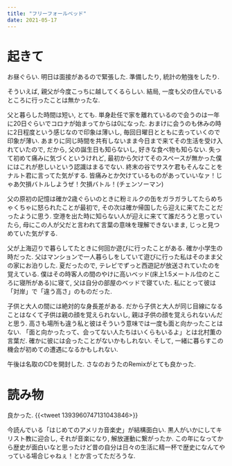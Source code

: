 ```yaml
---
title: "フリーフォールベッド"
date: 2021-05-17
---
```


# 起きて
お昼ぐらい. 明日は面接があるので緊張した. 準備したり, 統計の勉強をしたり.

そういえば, 親父が今度こっちに越してくるらしい. 結局, 一度も父の住んでいるところに行ったことは無かったな.

父と暮らした時間は短い, とても. 単身赴任で家を離れているので会うのは一年に20日ぐらいでコロナが始まってからは0になった. おまけに会うのも休みの時に2日程度という感じなので印象は薄いし, 毎回日曜日とともに去っていくので印象が薄い. あまりに同じ時間を共有しないまま今日まで来てその生活を受け入れていたので, だから, 父の誕生日も知らないし, 好きな食べ物も知らない.
失って初めて痛みに気づくというけれど, 最初から欠けてそのスペースが無かった僕にはこれが悲しいという認識はまるでない. 終末の谷でサスケ君もそんなことをナルト君に言ってた気がする.
皆痛みとか欠けているものがあっていいなァ！じゃあ欠損バトルしようぜ！欠損バトル！(チェンソーマン)

父の原初の記憶は確か2歳ぐらいのときに粉ミルクの缶をガラガラしてたらめちゃくちゃに怒られたことが最初で, その次は確か帰国したら迎えに来てたことだったように思う. 空港を出た時に知らない人が迎えに来てて誰だろうと思っていたら, 母にこの人が父だと言われて言葉の意味を理解できないまま, じっと見つめていた気がする.

父が上海辺りで暮らしてたときに何回か遊びに行ったことがある. 確か小学生の時だった. 父はマンションで一人暮らしをしていて遊びに行った私はそのまま父の家にお泊りした. 夏だったので, テレビでずっと西遊記が放送されていたのを覚えている. 僕はその時客人の間のやけに高いベッド(床上1.5メートル位のところに寝所がある)に寝て, 父は自分の部屋のベッドで寝ていた. 私にとって彼は「対岸」で「違う高さ」のものだった.

子供と大人の間には絶対的な身長差がある. だから子供と大人が同じ目線になることはなくて子供は親の顔を覚えられないし, 親は子供の顔を覚えられないんだと思う. 高さも場所も違う私と彼はそういう意味では一度も面と向かったことはない. 「面と向かったって、会ってない人たちはいくらもいるよ」とは北村薫の言葉だ. 確かに彼には会ったことがないかもしれない. そして, 一緒に暮らすこの機会が初めての遭遇になるかもしれない.


午後は名取のCDを開封した. さなのおうたのRemixがとても良かった.

# 読み物
良かった.
{{<tweet 1393960747131043846>}}

今読んでいる「はじめてのアメリカ音楽史」が結構面白い. 黒人がいかにしてキリスト教に迎合し, それが音楽になり, 解放運動に繋がったか. この年になってから歴史が面白いなと思ったけど昔の自分は日々の生活に精一杯で歴史になんてやっている場合じゃねぇ！とか言ってただろうな.